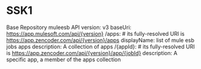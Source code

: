 # SSK1
Base Repository
muleesb API
version: v3
baseUri: https://app.mulesoft.com/api/{version}
/apps: # its fully-resolved URI is https://app.zencoder.com/api/{version}/apps
  displayName: list of mule esb jobs apps
  description: A collection of apps
  /{appId}: # its fully-resolved URI is https://app.zencoder.com/api/{version}/app/{jobId}
    description: A specific app, a member of the apps collection

